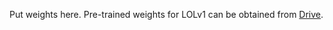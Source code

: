 Put weights here. Pre-trained weights for LOLv1 can be obtained from [Drive](https://mcmasteru365-my.sharepoint.com/:u:/g/personal/dongw22_mcmaster_ca/EWTcRm7rQc5Ao3qfLcc98wkBhBByYPnMN7csOPBJREV0TA?e=5bA7vE).
